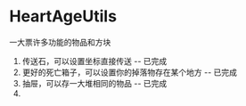 # HeartAgeUtils
 
一大票许多功能的物品和方块

1. 传送石，可以设置坐标直接传送 -- 已完成
2. 更好的死亡箱子，可以设置你的掉落物存在某个地方 -- 已完成
3. 抽屉，可以存一大堆相同的物品 -- 已完成
4. 